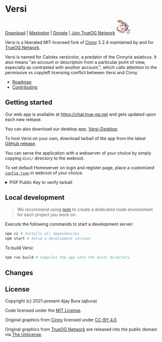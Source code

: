 # Versi
<p>
    <a href="https://github.com/NotAlexNoyle/Versi/releases">Download</a> | 
    <a href="https://mastodon.gamedev.place/@trueog">Mastodon</a> | 
    <a href="https://store.trueog.net">Donate</a> | 
    <a href="https://true-og.net">Join TrueOG Network</a>
        <img alt="Versi Logo" src="https://raw.githubusercontent.com/NotAlexNoyle/Versi/dev/assets/versi-logo-small.png"></a>
</p>

Versi is a liberated MIT-licensed fork of [Cinny](https://github.com/cinnyapp/cinny) 2.2.4 maintained by and for [TrueOG Network](https://true-og.net/).

Versi is named for Calotes versicolor, a predator of the Cinnyris asiaticus. It also means "an account or description from a particular point of view, especially as contrasted with another account.", which calls attention to the permissive vs copyleft licensing conflict between Versi and Cinny.

- [Roadmap](https://true-og.net/todo-list)
- [Contributing](https://true-og.net/TrueOG-Contributor-Guide.pdf)

## Getting started
Our web app is available at https://chat.true-og.net and gets updated upon each new release.

You can also download our desktop app, [Versi-Desktop](https://github.com/NotAlexNoyle/Versi-Desktop).

To host Versi on your own, download tarball of the app from the latest [GitHub release](https://github.com/NotAlexNoyle/Versi/releases/latest).

You can serve the application with a webserver of your choice by simply copying `dist/` directory to the webroot.

To set default Homeserver on login and register page, place a customized [`config.json`](config.json) in webroot of your choice.

<details>
<summary>PGP Public Key to verify tarball</summary>

```
TBA on first release.
```
</details>

## Local development
> We recommend using [nvm](https://github.com/nvm-sh/nvm) to create a dedicated node environment for each project you work on.

Execute the following commands to start a development server:
```sh
npm ci # Installs all dependencies
npm start # Serve a development version
```

To build Versi:
```sh
npm run build # Compiles the app into the dist/ directory
```

## Changes

## License

Copyright (c) 2021-present Ajay Bura (ajbura)

Code licensed under the [MIT License](https://raw.githubusercontent.com/NotAlexNoyle/Versi/dev/LICENSE.md).

Original graphics from [Cinny](https://github.com/cinnyapp/cinny) licensed under [CC-BY 4.0](https://creativecommons.org/licenses/by/4.0/).

Original graphics from [TrueOG Network](https://github.com/true-og/true-og) are released into the public domain via [The Unlicense](https://github.com/true-og/true-og/blob/main/LICENSE).
